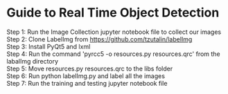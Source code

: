 # Guide to Real Time Object Detection

Step 1: Run the Image Collection jupyter notebook file to collect our images<br />
Step 2: Clone LabelImg from https://github.com/tzutalin/labelImg<br />
Step 3: Install PyQt5 and lxml<br />
Step 4: Run the command 'pyrcc5 -o resources.py resources.qrc' from the labalImg directory<br />
Step 5: Move resources.py resources.qrc to the libs folder<br />
Step 6: Run python labelImg.py and label all the images<br />
Step 7: Run the training and testing jupyter notebook file<br />
